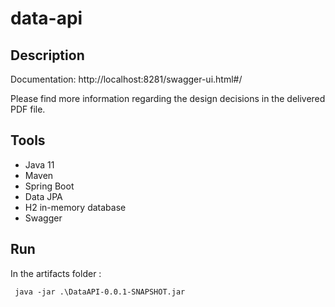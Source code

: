 # data-api
## Description 
Documentation: http://localhost:8281/swagger-ui.html#/

Please find more information regarding the design decisions in the delivered PDF file.  
 
## Tools

* Java 11
* Maven
* Spring Boot
* Data JPA
* H2 in-memory database
* Swagger

## Run

In the artifacts folder :

```console
 java -jar .\DataAPI-0.0.1-SNAPSHOT.jar
 ```

